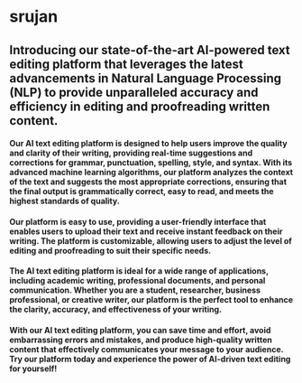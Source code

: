 # srujan

## Introducing our state-of-the-art AI-powered text editing platform that leverages the latest advancements in Natural Language Processing (NLP) to provide unparalleled accuracy and efficiency in editing and proofreading written content. 

#### Our AI text editing platform is designed to help users improve the quality and clarity of their writing, providing real-time suggestions and corrections for grammar, punctuation, spelling, style, and syntax. With its advanced machine learning algorithms, our platform analyzes the context of the text and suggests the most appropriate corrections, ensuring that the final output is grammatically correct, easy to read, and meets the highest standards of quality.

#### Our platform is easy to use, providing a user-friendly interface that enables users to upload their text and receive instant feedback on their writing. The platform is customizable, allowing users to adjust the level of editing and proofreading to suit their specific needs.  

#### The AI text editing platform is ideal for a wide range of applications, including academic writing, professional documents, and personal communication. Whether you are a student, researcher, business professional, or creative writer, our platform is the perfect tool to enhance the clarity, accuracy, and effectiveness of your writing.  

#### With our AI text editing platform, you can save time and effort, avoid embarrassing errors and mistakes, and produce high-quality written content that effectively communicates your message to your audience. Try our platform today and experience the power of AI-driven text editing for yourself!



